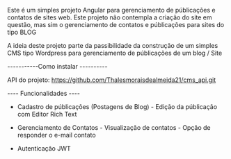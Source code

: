 Este é um simples projeto Angular para gerenciamento de públicações e contatos de sites web. Este projeto não contempla a criação do site em questão, mas sim o gerenciamento de contatos e públicações para
sites do tipo BLOG

A ideia deste projeto parte da passibilidade da construção de um simples CMS tipo Wordpress para gerenciamento de públicações de um blog / Site





-----------Como instalar ----------

API do projeto: https://github.com/Thalesmoraisdealmeida21/cms_api.git



---- Funcionalidades ----
- Cadastro de públicações (Postagens de Blog)
        - Edição da públicação com Editor Rich Text

- Gerenciamento de Contatos
        - Visualização de contatos
        - Opção de responder o e-mail contato
        
- Autenticação  JWT
